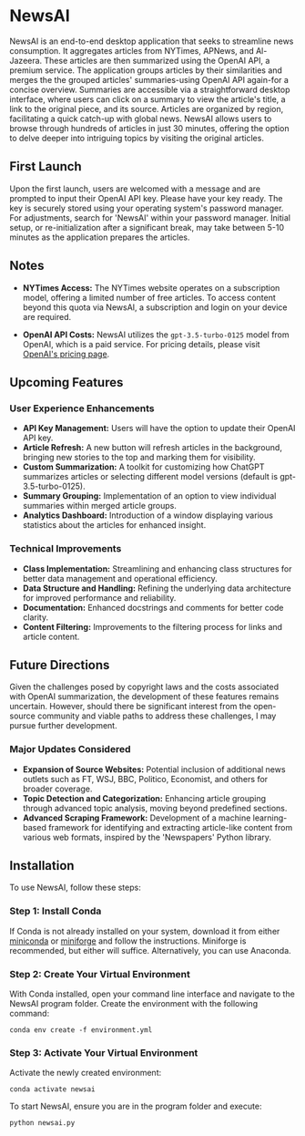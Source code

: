 # NewsAI

NewsAI is an end-to-end desktop application that seeks to streamline news consumption. It aggregates articles from NYTimes, APNews, and Al-Jazeera. These articles are then summarized using the OpenAI API, a premium service. The application groups articles by their similarities and merges the the grouped articles' summaries-using OpenAI API again-for a concise overview. Summaries are accessible via a straightforward desktop interface, where users can click on a summary to view the article's title, a link to the original piece, and its source. Articles are organized by region, facilitating a quick catch-up with global news. NewsAI allows users to browse through hundreds of articles in just 30 minutes, offering the option to delve deeper into intriguing topics by visiting the original articles.

## First Launch

Upon the first launch, users are welcomed with a message and are prompted to input their OpenAI API key. Please have your key ready. The key is securely stored using your operating system's password manager. For adjustments, search for 'NewsAI' within your password manager. Initial setup, or re-initialization after a significant break, may take between 5-10 minutes as the application prepares the articles.

## Notes

- **NYTimes Access:** The NYTimes website operates on a subscription model, offering a limited number of free articles. To access content beyond this quota via NewsAI, a subscription and login on your device are required.
  
- **OpenAI API Costs:** NewsAI utilizes the `gpt-3.5-turbo-0125` model from OpenAI, which is a paid service. For pricing details, please visit [OpenAI's pricing page](https://openai.com/pricing#language-models).

## Upcoming Features

### User Experience Enhancements

- **API Key Management:** Users will have the option to update their OpenAI API key.
- **Article Refresh:** A new button will refresh articles in the background, bringing new stories to the top and marking them for visibility.
- **Custom Summarization:** A toolkit for customizing how ChatGPT summarizes articles or selecting different model versions (default is gpt-3.5-turbo-0125).
- **Summary Grouping:** Implementation of an option to view individual summaries within merged article groups.
- **Analytics Dashboard:** Introduction of a window displaying various statistics about the articles for enhanced insight.

### Technical Improvements

- **Class Implementation:** Streamlining and enhancing class structures for better data management and operational efficiency.
- **Data Structure and Handling:** Refining the underlying data architecture for improved performance and reliability.
- **Documentation:** Enhanced docstrings and comments for better code clarity.
- **Content Filtering:** Improvements to the filtering process for links and article content.

## Future Directions

Given the challenges posed by copyright laws and the costs associated with OpenAI summarization, the development of these features remains uncertain. However, should there be significant interest from the open-source community and viable paths to address these challenges, I may pursue further development.

### Major Updates Considered

- **Expansion of Source Websites:** Potential inclusion of additional news outlets such as FT, WSJ, BBC, Politico, Economist, and others for broader coverage.
- **Topic Detection and Categorization:** Enhancing article grouping through advanced topic analysis, moving beyond predefined sections.
- **Advanced Scraping Framework:** Development of a machine learning-based framework for identifying and extracting article-like content from various web formats, inspired by the 'Newspapers' Python library.

## Installation

To use NewsAI, follow these steps:

### Step 1: Install Conda

If Conda is not already installed on your system, download it from either [miniconda](https://docs.anaconda.com/free/anaconda/install/index.html) or [miniforge](https://github.com/conda-forge/miniforge) and follow the instructions. Miniforge is recommended, but either will suffice. Alternatively, you can use Anaconda.

### Step 2: Create Your Virtual Environment

With Conda installed, open your command line interface and navigate to the NewsAI program folder. Create the environment with the following command:

```conda env create -f environment.yml```

### Step 3: Activate Your Virtual Environment
Activate the newly created environment:

```conda activate newsai```

To start NewsAI, ensure you are in the program folder and execute:

```python newsai.py```
